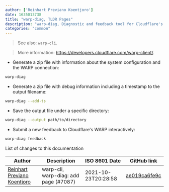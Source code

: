 ```yaml
---
author: ['Reinhart Previano Koentjoro']
date: 1635013738
title: "warp-diag, TLDR Pages"
description: "warp-diag, Diagnostic and feedback tool for Cloudflare's WARP service."
categories: "common"
---
```

> See also: `warp-cli`.

> More information: <https://developers.cloudflare.com/warp-client/>.

- Generate a zip file with information about the system configuration and the WARP connection:

```bash
warp-diag
```

- Generate a zip file with debug information including a timestamp to the output filename:

```bash
warp-diag --add-ts
```

- Save the output file under a specific directory:

```bash
warp-diag --output path/to/directory
```

- Submit a new feedback to Cloudflare's WARP interactively:

```bash
warp-diag feedback
```
List of changes to this documentation


Author | Description | ISO 8601 Date | GitHub link
------|-----|-----|-----
[Reinhart Previano Koentjoro](mailto:reinhart_previano@yahoo.com) | warp-cli, warp-diag: add page (#7087) | 2021-10-23T20:28:58 | [ae019ca6fe9c](https://github.com/tldr-pages/tldr/commit/ae019ca6fe9c9b61083f83dfb1fae9b144c35652)


